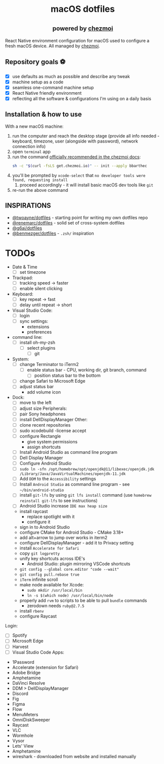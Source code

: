 <h1 align="center">
  macOS dotfiles
  <br/>
  <br/>
  <sup>
  <sup>
    powered by
    <a href="https://www.chezmoi.io/">chezmoi</a>
  </sub>
  </sub>
</h1>

React Native environment configuration for macOS used to configure a fresh macOS device. All managed by [chezmoi](https://github.com/twpayne/chezmoi).


## Repository goals ⚽️

- [x] use defaults as much as possible and describe any tweak
- [x] machine setup as a code
- [x] seamless one-command machine setup
- [x] React Native friendly environment
- [x] reflecting all the software & configurations I'm using on a daily basis

## Installation & how to use

With a new macOS machine:
1. run the computer and reach the desktop stage (provide all info needed - keyboard, timezone, user (alongside with password), network connection info)
2. open `terminal` app
3. run the command [officially recommended in the chezmoi docs](https://www.chezmoi.io/):
    ```bash
    sh -c "$(curl -fsLS get.chezmoi.io)" -- init --apply bbarthec
    ```
4. you'll be prompted by `xcode-select` that `no developer tools were found, requesting install`
   1. proceed accordingly - it will install basic macOS dev tools like `git`
5. re-run the above command

## INSPIRATIONS

- [@twoayne/dotfiles](https://github.com/twpayne/dotfiles) - starting point for writing my own dotfiles repo
- [@renemarc/dotfiles](https://github.com/renemarc/dotfiles) - solid set of cross-system dotfiles
- [@g6ai/dotfiles](https://github.com/g6ai/dotfiles)
- [@benmezger/dotfiles](https://github.com/benmezger/dotfiles) - `.zsh/` inspiration

# TODOs

- Date & Time
  - [ ] set timezone
- Trackpad:
  - [ ] tracking speed -> faster
  - [ ] enable silent clicking
- Keyboard:
  - [ ] key repeat -> fast
  - [ ] delay until repeat -> short
- Visual Studio Code:
  - [ ] login
  - [ ] sync settings:
    - extensions
    - preferences
- command line:
  - [ ] install oh-my-zsh
    - [ ] select plugins
      - [ ] git
- System:
  - [ ] change Terminator to iTerm2
    - [ ] enable status bar - CPU, working dir, git branch, command
      - [ ] position status bar to the bottom
  - [ ] change Safari to Microsoft Edge
  - [ ] adjust status bar
    - add volume icon
- Dock:
  - [ ] move to the left
  - [ ] adjust size
        Peripherals:
  - [ ] pair Sony headphones
  - [ ] install DellDisplayManager
        Other:
  - [ ] clone recent repositories
  - [ ] sudo xcodebuild -license accept
  - [ ] configure Rectangle
    - give system permissions
    - assign shortcuts
  - [ ] Install Android Studio as command line program
  - [ ] Dell Display Manager
  - [ ] Configure Android Studio
  - [ ] `sudo ln -sfn /opt/homebrew/opt/openjdk@11/libexec/openjdk.jdk /Library/Java/JavaVirtualMachines/openjdk-11.jdk`
  - [ ] Add `DDM` to the `Accessibility` settings
  - [ ] Install `Android Studio` as command line program - see `~/bin/android-studio`
  - [ ] install `git-lfs` by using `git lfs install` command (use `homebrew reinstall git-lfs` to see instructions)
  - [ ] Android Studio increase `IDE max heap size`
  - install raycast
    - replace spotlight with it
    - configure it
  - sign in to Android Studio
  - configure CMake for Android Studio - CMake 3.18+
  - add alt+arrow to jump over works in iterm2
  - configure DellDisplayManager - add it to Privacy setting
  - install `Accelerate for Safari`
  - copy `git logpretty`
  - unify key shortcuts across IDE's
    - Android Studio: plugin mirroring VSCode shortcuts
  - `git config --global core.editor "code --wait"`
  - `git config pull.rebase true`
  - `iTerm` infinite scroll
  - make node available for Xcode:
    - `sudo mkdir /usr/local/bin`
    - `ln -s $(which node) /usr/local/bin/node`
  - properly add `rvm` to scripts to be able to pull `bundle` commands
    - zerodown needs `ruby@2.7.5`
  - install `rbenv`
  - configure Raycast

Login:

- [ ] Spotify
- [ ] Microsoft Edge
- [ ] Harvest
- [ ] Visual Studio Code
      Apps:
- 1Password
- Accelerate (extension for Safari)
- Adobe Bridge
- Amphetamine
- DaVinci Resolve
- DDM > DellDisplayManager
- Discord
- Fig
- Figma
- Flow
- MenuMeters
- OmniDiskSweeper
- Raycast
- VLC
- Wormhole
- Vysor
- Lets' View
- Amphetamine
- wireshark - downloaded from website and installed manually
